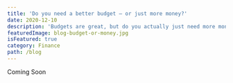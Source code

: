 ```yaml
---
title: 'Do you need a better budget — or just more money?'
date: 2020-12-10
description: 'Budgets are great, but do you actually just need more money? Find out what the experts say'
featuredImage: blog-budget-or-money.jpg
isFeatured: true
category: Finance
path: /blog
---
```

Coming Soon